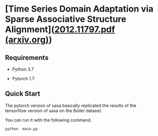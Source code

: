 # [Time Series Domain Adaptation via Sparse Associative Structure Alignment]([2012.11797.pdf (arxiv.org)](https://arxiv.org/pdf/2012.11797.pdf))

## Requirements

- Python  3.7

- Pytorch 1.7

  

## Quick Start

The pytorch version of sasa basically replicated the results of the tensorflow version of sasa on the Boiler dataset.

You can run it with the following command.

```
python  main.py
```

